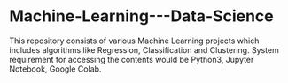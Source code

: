 # Machine-Learning---Data-Science
This repository consists of various Machine Learning projects which includes algorithms like Regression, Classification and Clustering.
System requirement for accessing the contents would be Python3, Jupyter Notebook, Google Colab.


